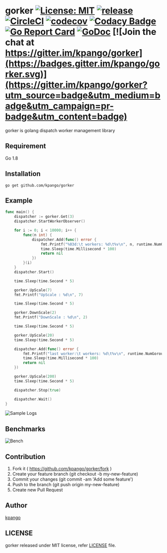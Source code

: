 # gorker [![License: MIT](https://img.shields.io/badge/License-MIT-blue.svg)](https://opensource.org/licenses/MIT) [![release](https://img.shields.io/github/release/kpango/gorker.svg)](https://github.com/kpango/gorker/releases/latest) [![CircleCI](https://circleci.com/gh/kpango/gorker.svg?style=shield)](https://circleci.com/gh/kpango/gorker) [![codecov](https://codecov.io/gh/kpango/gorker/branch/master/graph/badge.svg)](https://codecov.io/gh/kpango/gorker) [![Codacy Badge](https://api.codacy.com/project/badge/Grade/a6e544eee7bc49e08a000bb10ba3deed)](https://www.codacy.com/app/i.can.feel.gravity/gorker?utm_source=github.com&amp;utm_medium=referral&amp;utm_content=kpango/gorker&amp;utm_campaign=Badge_Grade) [![Go Report Card](https://goreportcard.com/badge/github.com/kpango/gorker)](https://goreportcard.com/report/github.com/kpango/gorker) [![GoDoc](http://godoc.org/github.com/kpango/gorker?status.svg)](http://godoc.org/github.com/kpango/gorker) [![Join the chat at https://gitter.im/kpango/gorker](https://badges.gitter.im/kpango/gorker.svg)](https://gitter.im/kpango/gorker?utm_source=badge&utm_medium=badge&utm_campaign=pr-badge&utm_content=badge)

gorker is golang dispatch worker management library

## Requirement
Go 1.8

## Installation
```shell
go get github.com/kpango/gorker
```

## Example
```go
func main() {
	dispatcher := gorker.Get(3)
	dispatcher.StartWorkerObserver()

	for i := 0; i < 10000; i++ {
		func(n int) {
			dispatcher.Add(func() error {
				fmt.Printf("%03d:\t workers: %d\t%v\n", n, runtime.NumGoroutine()-2, time.Now().Format(time.RFC3339))
				time.Sleep(time.Millisecond * 100)
				return nil
			})
		}(i)
	}
	dispatcher.Start()

	time.Sleep(time.Second * 5)

	gorker.UpScale(7)
	fmt.Printf("UpScale : %d\n", 7)

	time.Sleep(time.Second * 5)

	gorker.DownScale(2)
	fmt.Printf("DownScale : %d\n", 2)

	time.Sleep(time.Second * 5)

	gorker.UpScale(20)
	time.Sleep(time.Second * 5)

	dispatcher.Add(func() error {
		fmt.Printf("last worker:\t workers: %d\t%v\n", runtime.NumGoroutine()-2, time.Now().Format(time.RFC3339))
		time.Sleep(time.Millisecond * 100)
		return nil
	})

	gorker.UpScale(200)
	time.Sleep(time.Second * 5)

	dispatcher.Stop(true)

	dispatcher.Wait()
}
```

![Sample Logs](https://github.com/kpango/gorker/raw/master/images/sample.png)

## Benchmarks

![Bench](https://github.com/kpango/gorker/raw/master/images/bench.png)

## Contribution
1. Fork it ( https://github.com/kpango/gorker/fork )
2. Create your feature branch (git checkout -b my-new-feature)
3. Commit your changes (git commit -am 'Add some feature')
4. Push to the branch (git push origin my-new-feature)
5. Create new Pull Request

## Author
[kpango](https://github.com/kpango)

## LICENSE
gorker released under MIT license, refer [LICENSE](https://github.com/kpango/gorker/blob/master/LICENSE) file.
